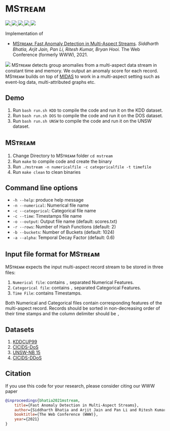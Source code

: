 # MSᴛʀᴇᴀᴍ

<p>
  <a href="https://www2021.thewebconf.org/">
    <img src="http://img.shields.io/badge/WWW-2021-red.svg">
  </a>
  <a href="https://arxiv.org/pdf/2009.08451.pdf">
    <img src="http://img.shields.io/badge/Paper-PDF-brightgreen.svg">
  </a>
  
   <a href="https://www.comp.nus.edu.sg/~sbhatia/assets/pdf/MStream_slides.pdf">
      <img src="http://img.shields.io/badge/Slides-PDF-ff9e18.svg">
  </a>
  
  
  <a href="https://youtu.be/HtemjzuKryU">
    <img src="http://img.shields.io/badge/Talk-Youtube-ff69b4.svg">
  </a>
  <a href="https://github.com/Stream-AD/MStream/blob/master/LICENSE">
    <img src="https://img.shields.io/badge/License-Apache%202.0-blue.svg">
  </a>
</p>

Implementation of

- [MSᴛʀᴇᴀᴍ: Fast Anomaly Detection in Multi-Aspect Streams](https://dl.acm.org/doi/pdf/10.1145/3442381.3450023). *Siddharth Bhatia, Arjit Jain, Pan Li, Ritesh Kumar, Bryan Hooi.* The Web Conference (formerly WWW), 2021.

![](https://www.comp.nus.edu.sg/~sbhatia/assets/img/mstream.png)
MSᴛʀᴇᴀᴍ detects group anomalies from a multi-aspect data stream in constant time and memory. We output an anomaly score for each record. MSᴛʀᴇᴀᴍ builds on top of [MIDAS](https://github.com/Stream-AD/MIDAS) to work in a multi-aspect setting such as event-log data, multi-attributed graphs etc.

## Demo

1. Run `bash run.sh KDD` to compile the code and run it on the KDD dataset.
2. Run `bash run.sh DOS` to compile the code and run it on the DOS dataset.
3. Run `bash run.sh UNSW` to compile the code and run it on the UNSW dataset.


## MSᴛʀᴇᴀᴍ
1. Change Directory to MSᴛʀᴇᴀᴍ folder `cd mstream`
2. Run `make` to compile code and create the binary
2. Run `./mstream -n numericalfile -c categoricalfile -t timefile `
3. Run `make clean` to clean binaries

## Command line options
  * `-h --help`: produce help message
  * `-n --numerical`: Numerical file name
  * `-c --categorical`: Categorical file name
  * `-c --time`: Timestamps file name
  * `-o --output`: Output file name (default: scores.txt)  
  * `-r --rows`: Number of Hash Functions (default: 2)  
  * `-b --buckets`: Number of Buckets (default: 1024)
  * `-a --alpha`: Temporal Decay Factor (default: 0.6)


## Input file format for MSᴛʀᴇᴀᴍ
MSᴛʀᴇᴀᴍ expects the input multi-aspect record stream to be stored in three files:
1. `Numerical file`: contains `,` separated Numerical Features. 
2. `Categorical file`: contains `,` separated Categorical Features. 
3. `Time File`: contains Timestamps. 

Both Numerical and Categorical files contain corresponding features of the multi-aspect record. Records should be sorted in non-decreasing order of their time stamps and the column delimiter should be `,`


## Datasets
1. [KDDCUP99](http://kdd.ics.uci.edu/databases/kddcup99/kddcup99.html)
2. [CICIDS-DoS](https://www.unb.ca/cic/datasets/ids-2018.html)
2. [UNSW-NB 15](https://www.unsw.adfa.edu.au/unsw-canberra-cyber/cybersecurity/ADFA-NB15-Datasets/)
3. [CICIDS-DDoS](https://www.unb.ca/cic/datasets/ids-2018.html)


## Citation

If you use this code for your research, please consider citing our WWW paper

```bibtex
@inproceedings{bhatia2021mstream,
    title={Fast Anomaly Detection in Multi-Aspect Streams},
    author={Siddharth Bhatia and Arjit Jain and Pan Li and Ritesh Kumar and Bryan Hooi},
    booktitle={The Web Conference (WWW)},
    year={2021}
}

```
